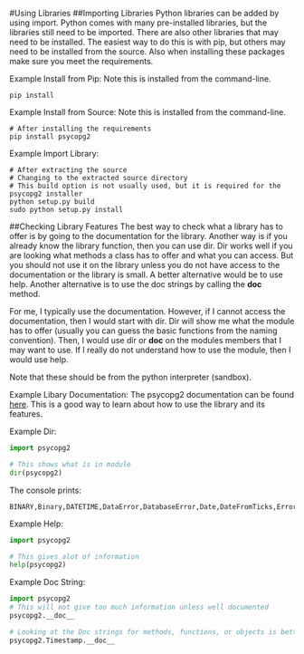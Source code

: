 #Using Libraries
##Importing Libraries
Python libraries can be added by using import. Python comes with many pre-installed libraries, but the libraries still need to be imported. There are also other libraries that may need to be installed. The easiest way to do this is with pip, but others may need to be installed from the source. Also when installing these packages make sure you meet the requirements.  

Example Install from Pip:
Note this is installed from the command-line.
```
pip install 
```

Example Install from Source:
Note this is installed from the command-line.
```
# After installing the requirements
pip install psycopg2
```

Example Import Library:
```
# After extracting the source
# Changing to the extracted source directory
# This build option is not usually used, but it is required for the psycopg2 installer
python setup.py build
sudo python setup.py install
```

##Checking Library Features
The best way to check what a library has to offer is by going to the documentation for the library. Another way is if you already know the library function, then you can use dir. Dir works well if you are looking what methods a class has to offer and what you can access. But you should not use it on the library unless you do not have access to the documentation or the library is small. A better alternative would be to use help. Another alternative is to use the doc strings by calling the __doc__ method.

For me, I typically use the documentation. However, if I cannot access the documentation, then I would start with dir. Dir will show me what the module has to offer (usually you can guess the basic functions from the naming convention). Then, I would use dir or __doc__ on the modules members that I may want to use. If I really do not understand how to use the module, then I would use help.

Note that these should be from the python interpreter (sandbox).

Example Libary Documentation:
The psycopg2 documentation can be found [here](initd.org/psycopg/docs/).
This is a good way to learn about how to use the library and its features.

Example Dir:
```python
import psycopg2

# This shows what is in module
dir(psycopg2)
```

The console prints:
```
BINARY,Binary,DATETIME,DataError,DatabaseError,Date,DateFromTicks,Error,IntegrityError,InterfaceError,InternalError,NUMBER,NotSupportedError,OperationalError,ProgrammingError,ROWID,STRING,Time,TimeFromTicks,Timestamp,TimestampFromTicks,Warning,__builtins__,__doc__,__file__,__name__,__package__,__path__,__version__,_connect,_ext,_json,_param_escape,_psycopg,_range,apilevel,connect,extensions,paramstyle,threadsafety,tz
```

Example Help:
```python
import psycopg2

# This gives alot of information
help(psycopg2)
```

Example Doc String:
```python
import psycopg2
# This will not give too much information unless well documented
psycopg2.__doc__ 

# Looking at the Doc strings for methods, functions, or objects is better with __doc__
psycopg2.Timestamp.__doc__
```
